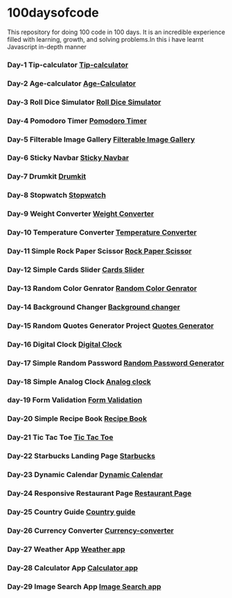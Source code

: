 # 100daysofcode
This repository for doing 100 code in 100 days. It is an incredible experience filled with learning, growth, and solving problems.In this i have learnt Javascript in-depth manner


### Day-1 Tip-calculator [Tip-calculator](https://100daysofcode01.netlify.app/day-1/tip-calculator/)
	
### Day-2 Age-calculator [Age-Calculator](https://100daysofcode01.netlify.app/age-calculator/)
	
### Day-3 Roll Dice Simulator [Roll Dice Simulator](https://100daysofcode01.netlify.app/roll-dice-simulator/)

### Day-4 Pomodoro Timer [Pomodoro Timer](https://100daysofcode01.netlify.app/pomodoro-timer/)

### Day-5 Filterable Image Gallery [Filterable Image Gallery](https://100daysofcode01.netlify.app/filterable-image-gallery/)

### Day-6 Sticky Navbar [Sticky Navbar](https://100daysofcode01.netlify.app/sticky-navbar/)

### Day-7 Drumkit [Drumkit](https://100daysofcode01.netlify.app/drumkit/)

### Day-8 Stopwatch [Stopwatch](https://100daysofcode01.netlify.app/stopwatch/)
	
### Day-9 Weight Converter [Weight Converter](https://100daysofcode01.netlify.app/weight-converter/)

### Day-10 Temperature Converter [Temperature Converter](https://100daysofcode01.netlify.app/temperature-converter/)

### Day-11 Simple Rock Paper Scissor [Rock Paper Scissor](https://100daysofcode01.netlify.app/rockpaperscisssor/)

### Day-12 Simple Cards Slider [Cards Slider](https://100daysofcode01.netlify.app/cards-slider/)

### Day-13 Random Color Genrator [Random Color Genrator](https://100daysofcode01.netlify.app/random-color-generator/)

### Day-14 Background Changer [Background changer](https://100daysofcode01.netlify.app/background-changer/)

### Day-15 Random  Quotes Generator Project [Quotes Generator](https://100daysofcode01.netlify.app/random-quote-generator/)

### Day-16 Digital Clock [Digital Clock](https://100daysofcode01.netlify.app/digital-clock/)
	
### Day-17 Simple Random Password [Random Password Generator](https://100daysofcode01.netlify.app/random-password-generator/)

### Day-18 Simple Analog Clock [Analog clock](https://100daysofcode01.netlify.app/analog-clock/)

### day-19 Form Validation [Form Validation](https://100daysofcode01.netlify.app/form-validation/)

### Day-20 Simple Recipe Book [Recipe Book](https://100daysofcode01.netlify.app/recipe-book-app/)

### Day-21 Tic Tac Toe [Tic Tac Toe](https://100daysofcode01.netlify.app/tic-tac-toe/)

### Day-22 Starbucks Landing Page [Starbucks](https://100daysofcode01.netlify.app/starbucks-landing-page/)

### Day-23 Dynamic Calendar [Dynamic Calendar](https://100daysofcode01.netlify.app/dynamic_calendaer/)

### Day-24 Responsive Restaurant Page [Restaurant Page](https://100daysofcode01.netlify.app/restaurant-page/)

### Day-25 Country Guide [Country guide](https://100daysofcode01.netlify.app/country-guide-app/)

### Day-26 Currency Converter [Currency-converter](https://100daysofcode01.netlify.app/currency-converter/)
	
### Day-27 Weather App [Weather app](https://100daysofcode01.netlify.app/weather-app-latest/)
	
### Day-28 Calculator App [Calculator app](https://100daysofcode01.netlify.app/calculator/)

### Day-29 Image Search App [Image Search app](https://100daysofcode01.netlify.app/image-search-app/)
	


